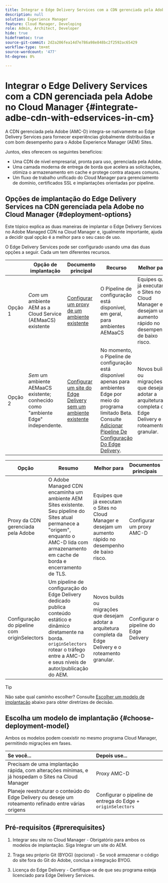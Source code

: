 ```yaml
---
title: Integrar o Edge Delivery Services com a CDN gerenciada pela Adobe no Cloud Manager
description: null
solution: Experience Manager
feature: Cloud Manager, Developing
role: Admin, Architect, Developer
hide: true
hidefromtoc: true
source-git-commit: 2d2a206fea14d7e786a98e848bc2f2592ac65429
workflow-type: tm+mt
source-wordcount: '477'
ht-degree: 0%

---
```



# Integrar o Edge Delivery Services com a CDN gerenciada pela Adobe no Cloud Manager {#integrate-adbe-cdn-with-edservices-in-cm}

A CDN gerenciada pela Adobe (AMC-D) integra-se nativamente ao Edge Delivery Services para fornecer experiências globalmente distribuídas e com bom desempenho para o Adobe Experience Manager (AEM) Sites.

Juntos, eles oferecem os seguintes benefícios:

* Uma CDN de nível empresarial, pronta para uso, gerenciada pela Adobe.
* Uma camada moderna de entrega de borda que acelera as solicitações, otimiza o armazenamento em cache e protege contra ataques comuns.
* Um fluxo de trabalho unificado do Cloud Manager para gerenciamento de domínio, certificados SSL e implantações orientadas por pipeline.

<!--
Adobe's Edge Delivery Services (EDS) can take advantage of an Adobe managed CDN. EDS is a framework that optimizes website delivery for speed, simplicity, and scalability by pushing content closer to the user through edge nodes. It is not a replacement for a CDN, but rather a way to enhance content delivery, especially when you use the Adobe managed CDN. It offers you the following benefits:

* Adobe-Managed CDN: EDS can use an Adobe-managed CDN, offering features like self-service CDN management and automatic certificate renewal. 
* EDS and AEM: EDS is a feature of AEM as a Cloud Service and works alongside the AEM authoring environment. 
* Performance enhancement: EDS, in conjunction with an Adobe Managed CDN, improves website performance by caching content at edge locations closer to users, reducing latency. 
* Flexibility: EDS provides flexibility in content delivery, allowing your organization to choose between the Adobe-managed CDN or their own CDN setup, based on their needs and existing infrastructure. 
Self-Service CDN Management:
Adobe-managed CDN within EDS enables self-service configuration and management tasks like SSL certificate setup. 
 
Use Cases:
EDS with CDN integration is beneficial for various scenarios, including e-commerce storefronts and websites requiring high performance and scalability. -->

## Opções de implantação do Edge Delivery Services na CDN gerenciada pela Adobe no Cloud Manager {#deployment-options}

Este tópico explica as duas maneiras de implantar o Edge Delivery Services no Adobe Managed CDN na Cloud Manager e, igualmente importante, ajuda a decidir qual opção é a melhor para o seu caso de uso.

O Edge Delivery Services pode ser configurado usando uma das duas opções a seguir. Cada um tem diferentes recursos.

|  | Opção de implantação | Documento principal | Recurso | Melhor para |
| --- | --- | --- | --- | --- |
| Opção 1 | *Com* um ambiente AEM as a Cloud Service (AEMaaCS) existente | [Configurar um proxy de um ambiente existente](https://www.aem.live/docs/byo-cdn-adobe-managed#option-1-setup-a-proxy-from-an-existing-environment) | O Pipeline de configuração está disponível, em geral, para ambientes AEMaaCS | Equipes que já executam o Sites no Cloud Manager e desejam um aumento rápido no desempenho de baixo risco. |
| Opção 2 | *Sem* um ambiente AEMaaCS existente; conhecido como &quot;ambiente Edge&quot; independente. | [Configurar um site do Edge Delivery sem um ambiente existente](https://www.aem.live/docs/byo-cdn-adobe-managed#option-2-setup-an-edge-delivery-site-without-an-existing-environment) | No momento, o Pipeline de configuração está disponível apenas para ambientes Edge por meio do programa limitado Beta.<br>Consulte [Adicionar Pipeline De Configuração Do Edge Delivery](help/implementing/cloud-manager/release-notes/current.md##add-eds-pipeline). | Novos builds ou migrações que desejam adotar a arquitetura completa da Edge Delivery e o roteamento granular. |

<!-- Ultimately this URL above will need to be updated on GA -->

| Opção | Resumo | Melhor para | Documentos principais |
| --- | --- | --- | --- |
| Proxy da CDN gerenciada pela Adobe | O Adobe Managed CDN encaminha um ambiente AEM Sites existente. Seu pipeline do Sites atual permanece a &quot;origem&quot;, enquanto o AMC-D lida com armazenamento em cache de borda e encerramento de TLS. | Equipes que já executam o Sites no Cloud Manager e desejam um aumento rápido no desempenho de baixo risco. | Configurar um proxy AMC-D |
| Configuração do pipeline com originSelectors | Um pipeline de configuração do Edge Delivery dedicado publica conteúdo estático e dinâmico diretamente na borda. `originSelectors` rotear o tráfego entre a AMC-D e seus níveis de autor/publicação do AEM. | Novos builds ou migrações que desejam adotar a arquitetura completa da Edge Delivery e o roteamento granular. | Configurar o pipeline do Edge Delivery |

>[!TIP]
>
>Não sabe qual caminho escolher? Consulte [Escolher um modelo de implantação](#choose-deployment-model) abaixo para obter diretrizes de decisão.

## Escolha um modelo de implantação {#choose-deployment-model}

Ambos os modelos podem coexistir no mesmo programa Cloud Manager, permitindo migrações em fases.

| Se você... | Depois use... |
| :--- | :--- |
| Precisam de uma implantação rápida, com alterações mínimas, e já hospedam o Sites na Cloud Manager | Proxy AMC-D |
| Planeje reestruturar o conteúdo do Edge Delivery ou deseje um roteamento refinado entre várias origens | Configurar o pipeline de entrega do Edge + `originSelectors` |

## Pré-requisitos {#prerequisites}

1. Integrar seu site no Cloud Manager
&#x200B;- Obrigatório para ambos os modelos de implantação. Siga Integrar um site do AEM.

2. Traga seu próprio Git (BYOG) (opcional)
&#x200B;- Se você armazenar o código do site fora do Git do Adobe, conclua a integração BYOG.

3. Licença do Edge Delivery
&#x200B;- Certifique-se de que seu programa esteja licenciado para Edge Delivery Services.



